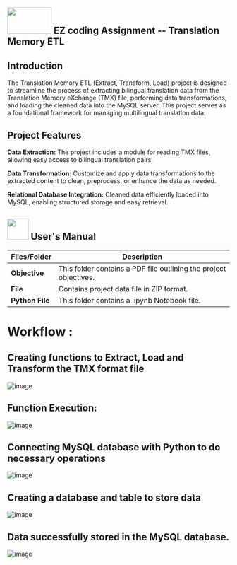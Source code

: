 ##  <img src="https://github.com/AmitKotnala/EZ_DE_Assignment/assets/118646525/9fb6d0f3-3cbe-4303-8ccc-43e9809ee01e" width="100" height="60"> EZ coding Assignment -- Translation Memory ETL  

## Introduction
The Translation Memory ETL (Extract, Transform, Load) project is designed to streamline the process of extracting bilingual translation data from the Translation Memory eXchange (TMX) file, performing data transformations, and loading the cleaned data into the MySQL server. This project serves as a foundational framework for managing multilingual translation data.

## Project Features

**Data Extraction:** The project includes a module for reading TMX files, allowing easy access to bilingual translation pairs.

**Data Transformation:** Customize and apply data transformations to the extracted content to clean, preprocess, or enhance the data as needed.

**Relational Database Integration:** Cleaned data efficiently loaded into MySQL, enabling structured storage and easy retrieval.

##  <img src="https://user-images.githubusercontent.com/106439762/181935629-b3c47bd3-77fb-4431-a11c-ff8ba0942b63.gif" width="48" height="48"> **User's Manual**

| Files/Folder| Description |
| ------------- | ------------- |
| **Objective** | This folder contains a PDF file outlining the project objectives.  |
| **File** | Contains project data file in ZIP format. |
| **Python File** | 	This folder contains a .ipynb Notebook file.  |

# Workflow :

## Creating functions to Extract, Load and Transform the TMX format file

![image](https://github.com/AmitKotnala/EZ_DE_Assignment/assets/118646525/a815aeeb-0147-4e7c-9f84-f46eb79cd875)

## Function Execution:

![image](https://github.com/AmitKotnala/EZ_DE_Assignment/assets/118646525/9047acc0-84ae-4b04-88a7-9ba5fc1036a2)


## Connecting MySQL database with Python to do necessary operations

![image](https://github.com/AmitKotnala/EZ_DE_Assignment/assets/118646525/79687ad7-87c0-483c-83c2-4d8410429557)

## Creating a database and table to store data

![image](https://github.com/AmitKotnala/EZ_DE_Assignment/assets/118646525/d9be91ec-653a-41d6-985b-d6813db63b03)

## Data successfully stored in the MySQL database.

![image](https://github.com/AmitKotnala/EZ_DE_Assignment/assets/118646525/b7ec4ec7-6fd7-4321-b52d-433cc4e237fb)




